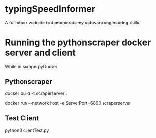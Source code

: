 # typingSpeedInformer
A full stack website to demonstrate my software engineering skills.

# Running the pythonscraper docker server and client

While in scraperpyDocker

## Pythonscraper

docker build -t scraperserver .

docker run --network host -e ServerPort=6890 scraperserver 

## Test Client 

python3 clientTest.py
